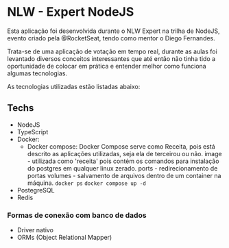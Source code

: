 # NLW - Expert NodeJS

Esta aplicação foi desenvolvida durante o NLW Expert na trilha de NodeJS, evento criado pela @RocketSeat, tendo como mentor o Diego Fernandes.

Trata-se de uma aplicação de votação em tempo real, durante as aulas foi levantado diversos conceitos interessantes que até então não tinha tido a oportunidade de colocar em prática e entender melhor como funciona algumas tecnologias.

As tecnologias utilizadas estão listadas abaixo:

## Techs

- NodeJS
- TypeScript
- Docker:
  - Docker compose: Docker Compose serve como Receita, pois está descrito as aplicações utilizadas, seja ela de terceirou ou não.
    image - utilizada como 'receita' pois contém os comandos para instalação do postgres em qualquer linux zerado.
    ports - redirecionamento de portas
    volumes - salvamento de arquivos dentro de um container na máquina.
    `docker ps`
    `docker compose up -d`
- PostegreSQL
- Redis

### Formas de conexão com banco de dados

- Driver nativo
- ORMs (Object Relational Mapper)
